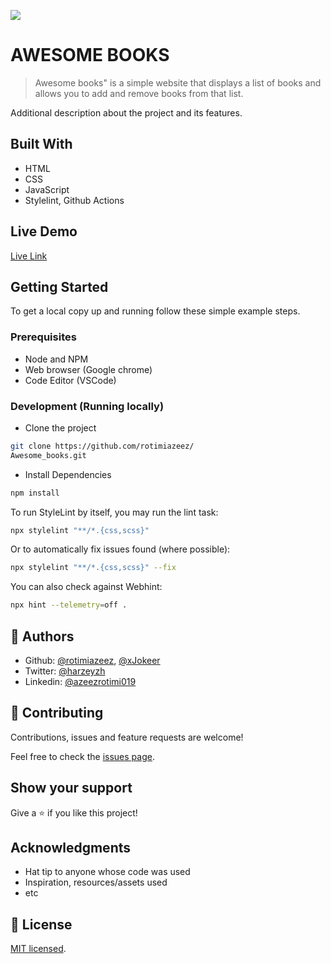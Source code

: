 ![](https://img.shields.io/badge/Microverse-blueviolet)

# AWESOME BOOKS

> Awesome books" is a simple website that displays a list of books and allows you to add and remove books from that list.


Additional description about the project and its features.

## Built With

- HTML
- CSS 
- JavaScript
- Stylelint, Github Actions

## Live Demo

[Live Link](https://xjokeer.github.io/Awesome_books/)

## Getting Started

To get a local copy up and running follow these simple example steps.

### Prerequisites

- Node and NPM
- Web browser (Google chrome)
- Code Editor (VSCode)

### Development (Running locally)

- Clone the project

```bash
git clone https://github.com/rotimiazeez/
Awesome_books.git

```

- Install Dependencies

```bash
npm install
```

To run StyleLint by itself, you may run the lint task:

```bash
npx stylelint "**/*.{css,scss}"
```

Or to automatically fix issues found (where possible):

```bash
npx stylelint "**/*.{css,scss}" --fix
```

You can also check against Webhint:

```bash
npx hint --telemetry=off .
```

## 👤 Authors

- Github: [@rotimiazeez](https://github.com/rotimiazeez), [@xJokeer](https://github.com/xJokeer)
- Twitter: [@harzeyzh](https://twitter.com/Harzeyzh)
- Linkedin: [@azeezrotimi019](https://www.linkedin.com/in/azeezrotimi019/)

## 🤝 Contributing

Contributions, issues and feature requests are welcome!

Feel free to check the [issues page](../../issues).

## Show your support

Give a ⭐️ if you like this project!

## Acknowledgments

- Hat tip to anyone whose code was used
- Inspiration, resources/assets used
- etc

## 📝 License

[MIT licensed](./LICENSE).
